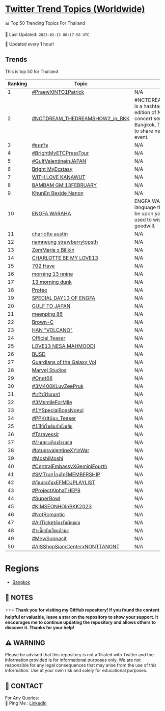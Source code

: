[Twitter Trend Topics (Worldwide)](https://github.com/ErcinDedeoglu/Twitter-Trend-Topics)
==========


📊 Top 50 Trending Topics For Thailand

📆 Last Updated: `2023-02-13 08:17:58 UTC`

🔧 Updated every 1 hour!


## Trends

This is top 50 for Thailand

| Ranking | Topic | Mean |
| ------- | ------------ | ------------ |
| 1 | [#PraewXINTO1Patrick](http://twitter.com/search?q=%23PraewXINTO1Patrick) | N/A |
| 2 | [#NCTDREAM_THEDREAMSHOW2_in_BKK](http://twitter.com/search?q=%23NCTDREAM_THEDREAMSHOW2_in_BKK) | #NCTDREAM_THEDREAMSHOW2_in_BKK is a hashtag used to promote the second edition of NCT Dream's The Dream Show concert series, which was held in Bangkok, Thailand. The hashtag is used to share news and updates about the event. |
| 3 | [#แพทริค](http://twitter.com/search?q=%23%e0%b9%81%e0%b8%9e%e0%b8%97%e0%b8%a3%e0%b8%b4%e0%b8%84) | N/A |
| 4 | [#BrightMyETCPressTour](http://twitter.com/search?q=%23BrightMyETCPressTour) | N/A |
| 5 | [#GulfValentineinJAPAN](http://twitter.com/search?q=%23GulfValentineinJAPAN) | N/A |
| 6 | [Bright MyEcstasy](http://twitter.com/search?q=Bright+MyEcstasy) | N/A |
| 7 | [WITH LOVE KANAWUT](http://twitter.com/search?q=WITH+LOVE+KANAWUT) | N/A |
| 8 | [BAMBAM GM 13FEBRUARY](http://twitter.com/search?q=BAMBAM+GM+13FEBRUARY) | N/A |
| 9 | [KhunEn Beside Nanon](http://twitter.com/search?q=KhunEn+Beside+Nanon) | N/A |
| 10 | [ENGFA WARAHA](http://twitter.com/search?q=ENGFA+WARAHA) | ENGFA WARAHA is a phrase in the Somali language that translates to "may peace be upon you." It is a common greeting used to wish someone peace and goodwill. |
| 11 | [charlotte austin](http://twitter.com/search?q=charlotte+austin) | N/A |
| 12 | [namneung strawberrytopsth](http://twitter.com/search?q=namneung+strawberrytopsth) | N/A |
| 13 | [ZomMarie x Billkin](http://twitter.com/search?q=ZomMarie+x+Billkin) | N/A |
| 14 | [CHARLOTTE BE MY LOVE13](http://twitter.com/search?q=CHARLOTTE+BE+MY+LOVE13) | N/A |
| 15 | [702 Have](http://twitter.com/search?q=702+Have) | N/A |
| 16 | [morning 13 nnine](http://twitter.com/search?q=morning+13+nnine) | N/A |
| 17 | [13 morning dunk](http://twitter.com/search?q=13+morning+dunk) | N/A |
| 18 | [Proteo](http://twitter.com/search?q=Proteo) | N/A |
| 19 | [SPECIAL DAY13 OF ENGFA](http://twitter.com/search?q=SPECIAL+DAY13+OF+ENGFA) | N/A |
| 20 | [GULF TO JAPAN](http://twitter.com/search?q=GULF+TO+JAPAN) | N/A |
| 21 | [meenping 86](http://twitter.com/search?q=meenping+86) | N/A |
| 22 | [Brown-C](http://twitter.com/search?q=Brown-C) | N/A |
| 23 | [HAN "VOLCANO"](http://twitter.com/search?q=HAN+%22VOLCANO%22) | N/A |
| 24 | [Official Teaser](http://twitter.com/search?q=Official+Teaser) | N/A |
| 25 | [LOVE13 NESA MAHMOODI](http://twitter.com/search?q=LOVE13+NESA+MAHMOODI) | N/A |
| 26 | [BUSD](http://twitter.com/search?q=BUSD) | N/A |
| 27 | [Guardians of the Galaxy Vol](http://twitter.com/search?q=Guardians+of+the+Galaxy+Vol) | N/A |
| 28 | [Marvel Studios](http://twitter.com/search?q=Marvel+Studios) | N/A |
| 29 | [#Onet66](http://twitter.com/search?q=%23Onet66) | N/A |
| 30 | [#3M400KLuvZeePruk](http://twitter.com/search?q=%233M400KLuvZeePruk) | N/A |
| 31 | [#มารีเบิร์นเนอร์](http://twitter.com/search?q=%23%e0%b8%a1%e0%b8%b2%e0%b8%a3%e0%b8%b5%e0%b9%80%e0%b8%9a%e0%b8%b4%e0%b8%a3%e0%b9%8c%e0%b8%99%e0%b9%80%e0%b8%99%e0%b8%ad%e0%b8%a3%e0%b9%8c) | N/A |
| 32 | [#3MsmileForMile](http://twitter.com/search?q=%233MsmileForMile) | N/A |
| 33 | [#1YSpecialBossNoeul](http://twitter.com/search?q=%231YSpecialBossNoeul) | N/A |
| 34 | [#PPKritลังเล_Teaser](http://twitter.com/search?q=%23PPKrit%e0%b8%a5%e0%b8%b1%e0%b8%87%e0%b9%80%e0%b8%a5_Teaser) | N/A |
| 35 | [#1ปีที่เริ่มต้นกับนิ่งเฮีย](http://twitter.com/search?q=%231%e0%b8%9b%e0%b8%b5%e0%b8%97%e0%b8%b5%e0%b9%88%e0%b9%80%e0%b8%a3%e0%b8%b4%e0%b9%88%e0%b8%a1%e0%b8%95%e0%b9%89%e0%b8%99%e0%b8%81%e0%b8%b1%e0%b8%9a%e0%b8%99%e0%b8%b4%e0%b9%88%e0%b8%87%e0%b9%80%e0%b8%ae%e0%b8%b5%e0%b8%a2) | N/A |
| 36 | [#Tarayessir](http://twitter.com/search?q=%23Tarayessir) | N/A |
| 37 | [#ล้านสองเคียงข้างบอส](http://twitter.com/search?q=%23%e0%b8%a5%e0%b9%89%e0%b8%b2%e0%b8%99%e0%b8%aa%e0%b8%ad%e0%b8%87%e0%b9%80%e0%b8%84%e0%b8%b5%e0%b8%a2%e0%b8%87%e0%b8%82%e0%b9%89%e0%b8%b2%e0%b8%87%e0%b8%9a%e0%b8%ad%e0%b8%aa) | N/A |
| 38 | [#lotussvalentineXYinWar](http://twitter.com/search?q=%23lotussvalentineXYinWar) | N/A |
| 39 | [#MoshiMoshi](http://twitter.com/search?q=%23MoshiMoshi) | N/A |
| 40 | [#CentralEmbassyXGeminiFourth](http://twitter.com/search?q=%23CentralEmbassyXGeminiFourth) | N/A |
| 41 | [#SMTrueโกงสิทธิ์MEMBERSHIP](http://twitter.com/search?q=%23SMTrue%e0%b9%82%e0%b8%81%e0%b8%87%e0%b8%aa%e0%b8%b4%e0%b8%97%e0%b8%98%e0%b8%b4%e0%b9%8cMEMBERSHIP) | N/A |
| 42 | [#กันและกันxEFMDJPLAYLIST](http://twitter.com/search?q=%23%e0%b8%81%e0%b8%b1%e0%b8%99%e0%b9%81%e0%b8%a5%e0%b8%b0%e0%b8%81%e0%b8%b1%e0%b8%99xEFMDJPLAYLIST) | N/A |
| 43 | [#ProjectAlphaTHEP9](http://twitter.com/search?q=%23ProjectAlphaTHEP9) | N/A |
| 44 | [#SuperBowl](http://twitter.com/search?q=%23SuperBowl) | N/A |
| 45 | [#KIMSEONHOinBKK2023](http://twitter.com/search?q=%23KIMSEONHOinBKK2023) | N/A |
| 46 | [#NotRomantic](http://twitter.com/search?q=%23NotRomantic) | N/A |
| 47 | [#AllTicketต้องรับผิดชอบ](http://twitter.com/search?q=%23AllTicket%e0%b8%95%e0%b9%89%e0%b8%ad%e0%b8%87%e0%b8%a3%e0%b8%b1%e0%b8%9a%e0%b8%9c%e0%b8%b4%e0%b8%94%e0%b8%8a%e0%b8%ad%e0%b8%9a) | N/A |
| 48 | [#จะดื้อกับเฮียแล้วนะ](http://twitter.com/search?q=%23%e0%b8%88%e0%b8%b0%e0%b8%94%e0%b8%b7%e0%b9%89%e0%b8%ad%e0%b8%81%e0%b8%b1%e0%b8%9a%e0%b9%80%e0%b8%ae%e0%b8%b5%e0%b8%a2%e0%b9%81%e0%b8%a5%e0%b9%89%e0%b8%a7%e0%b8%99%e0%b8%b0) | N/A |
| 49 | [#MewSuppasit](http://twitter.com/search?q=%23MewSuppasit) | N/A |
| 50 | [#AISShopSiamCenterxNONTTANONT](http://twitter.com/search?q=%23AISShopSiamCenterxNONTTANONT) | N/A |



# Regions

* [Bangkok](</Thailand/Bangkok.md>)



## 📝 NOTES

⭐⭐⭐ **Thank you for visiting my GitHub repository! If you found the content helpful or valuable, leave a star on the repository to show your support. It encourages me to continue updating the repository and allows others to discover it. Thanks for your help!**


## ⚠️ WARNING

Please be advised that this repository is not affiliated with Twitter and the information provided is for informational purposes only. We are not responsible for any legal consequences that may arise from the use of this information. Use at your own risk and solely for educational purposes.


## 📨 CONTACT

 For Any Queries:  
            🏓 Ping Me : [LinkedIn](https://www.linkedin.com/in/ercindedeoglu/)
